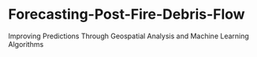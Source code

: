 # Forecasting-Post-Fire-Debris-Flow
Improving Predictions Through Geospatial Analysis and Machine Learning Algorithms
